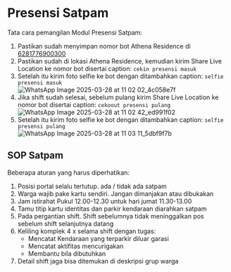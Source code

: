 # Presensi Satpam
Tata cara pemangilan Modul Presensi Satpam:
1. Pastikan sudah menyimpan nomor bot Athena Residence di [6281776900300](https://wa.me/6281776900300)
2. Pastikan sudah di lokasi Athena Residence, kemudian kirim Share Live Location ke nomor bot disertai caption: `cekin presensi masuk`
3. Setelah itu kirim foto selfie ke bot dengan ditambahkan caption: `selfie presensi masuk`  
   ![WhatsApp Image 2025-03-28 at 11 02 02_4c058e7f](https://github.com/user-attachments/assets/364971e3-893d-463a-b7e0-de93e25ef9e0)  
4. Jika shift sudah selesai, sebelum pulang kirim Share Live Location ke nomor bot disertai caption: `cekoout presensi pulang`  
   ![WhatsApp Image 2025-03-28 at 11 02 42_ed991f02](https://github.com/user-attachments/assets/49cf4721-8a1a-4f27-84e1-44a6cde9b687)  
5. Setelah itu kirim foto selfie ke bot dengan ditambahkan caption: `selfie presensi pulang`  
   ![WhatsApp Image 2025-03-28 at 11 03 11_5dbf9f7b](https://github.com/user-attachments/assets/e4cc85a8-8f12-4a76-bbb8-1063e4562e65)

## SOP Satpam

Beberapa aturan yang harus diperhatikan:
1. Posisi portal selalu tertutup. ada / tidak ada satpam
2. Warga wajib pake kartu sendiri. Jangan dimanjakan atau dibukakan
3. Jam istirahat Pukul 12.00-12.30 untuk hari jumat 11.30-13.00
4. Tamu titip kartu identitas dan parkir kendaraan diarahkan satpam
5. Pada pergantian shift. Shift sebelumnya tidak meninggalkan pos sebelum shift selanjutnya datang
6. Keliling komplek 4 x selama shift dengan tugas:
   * Mencatat Kendaraan yang terparkir diluar garasi
   * Mencatat aktifitas mencurigakan
   * Membantu bila dibutuhkan
7. Detail shift jaga bisa ditemukan di deskripsi grup warga
